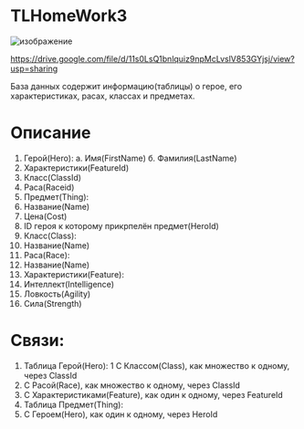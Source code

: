 # TLHomeWork3

![изображение](https://github.com/Veser4/TLHomeWork3/assets/109903763/a9474972-de56-4663-b024-84f1a9ecbc69)

https://drive.google.com/file/d/11s0LsQ1bnlquiz9npMcLvslV853GYjsj/view?usp=sharing


База данных содержит информацию(таблицы) о герое, его характеристиках, расах, классах и предметах. 
# Описание
1. Герой(Hero):
  а. Имя(FirstName)
  б. Фамилия(LastName)
  3. Характеристики(FeatureId)
  4. Класс(ClassId)
  5. Раса(Raceid)
2. Предмет(Thing):
  1. Название(Name)
  2. Цена(Cost)
  3. ID героя к которому прикрпелён предмет(HeroId)
3. Класс(Class):
  1. Название(Name)
4. Раса(Race):
  1. Название(Name)
5. Характеристики(Feature):
  1. Интеллект(Intelligence)
  2. Ловкость(Agility)
  3. Сила(Strength)
   
# Связи:
1. Таблица Герой(Hero):
  1 С Классом(Class), как множество к одному, через ClassId
  2. С Расой(Race), как множество к одному, через ClassId
  3. С Характеристиками(Feature), как один к одному, через FeatureId
2. Таблица Предмет(Thing):
  1. C Героем(Hero), как один к одному, через HeroId
